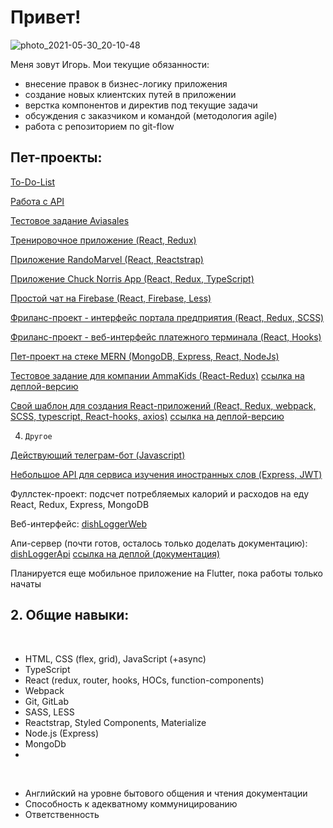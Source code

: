 # Привет!

![photo_2021-05-30_20-10-48](https://user-images.githubusercontent.com/45808770/120111584-bf9b7180-c172-11eb-814f-18b4d39bc4c0.jpg)


Меня зовут Игорь. Мои текущие обязанности:<br>
- внесение правок в бизнес-логику приложения
- создание новых клиентских путей в приложении
- верстка компонентов и директив под текущие задачи
- обсуждения с заказчиком и командой (методология agile)
- работа с репозиторием по git-flow<br>


## Пет-проекты:

[To-Do-List](https://github.com/Areave/reactStudyToDoApp#readme)

[Работа с API](https://github.com/Areave/studyReactApp#readme)

[Тестовое задание Aviasales](https://github.com/Areave/aviasales-test#readme)<br>

[Тренировочное приложение (React, Redux)](https://github.com/Areave/resto#readme)<br>

[Приложение RandoMarvel (React, Reactstrap)](https://github.com/Areave/RandoMarvel#readme)

[Приложение Chuck Norris App (React, Redux, TypeScript)](https://github.com/Areave/chuck-norris-app#readme)

[Простой чат на Firebase (React, Firebase, Less)](https://github.com/Areave/fireChat#readme)

[Фриланс-проект - интерфейс портала предприятия (React, Redux, SCSS)](https://github.com/Areave/zaslon#readme)

[Фриланс-проект - веб-интерфейс платежного терминала (React, Hooks)](https://github.com/Areave/terminal-react#readme)

[Пет-проект на стеке MERN (MongoDB, Express, React, NodeJs)](https://github.com/Areave/mern3)

[Тестовое задание для компании AmmaKids (React-Redux)](https://github.com/Areave/amakids-test)
[ссылка на деплой-версию](https://amakids-test.vercel.app)

[Свой шаблон для создания React-приложений (React, Redux, webpack, SCSS, typescript, React-hooks, axios)](https://react-webpack-template-orpin.vercel.app)
[ссылка на деплой-версию](https://react-webpack-template2.vercel.app)

4. `Другое`

[Действующий телеграм-бот (Javascript)](https://github.com/Areave/tgbot)

[Небольшое API для сервиса изучения иностранных слов (Express, JWT)](https://github.com/Areave/lang-api)

Фуллстек-проект: подсчет потребляемых калорий и расходов на еду
React, Redux, Express, MongoDB

Веб-интерфейс:
[dishLoggerWeb](https://github.com/Areave/dishLoggerWeb)

Апи-сервер (почти готов, осталось только доделать документацию):
[dishLoggerApi](https://github.com/Areave/dishLoggerApi)
[ссылка на деплой (документация)](https://dish-logger.onrender.com/api/documentation/)

Планируется еще мобильное приложение на Flutter, пока работы только начаты
 <br>
 
 ## 2. Общие навыки:
  <br>
  
- HTML, CSS (flex, grid), JavaScript (+async)
- TypeScript
- React (redux, router, hooks, HOCs, function-components)
- Webpack
- Git, GitLab
- SASS, LESS
- Reactstrap, Styled Components, Materialize
- Node.js (Express)
- MongoDb
- 
 <br>

- Английский на уровне бытового общения и чтения документации
- Способность к адекватному коммуницированию
- Ответственность


<br>

